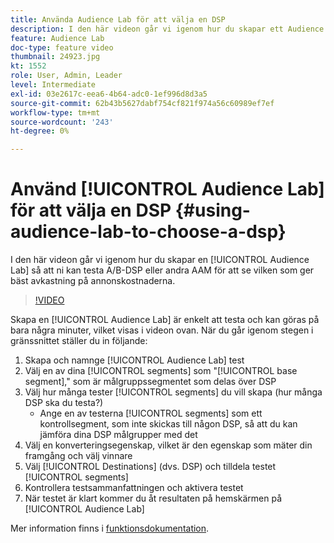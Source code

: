 ```yaml
---
title: Använda Audience Lab för att välja en DSP
description: I den här videon går vi igenom hur du skapar ett Audience Lab-test, så att du kan testa A/B-DSP eller andra AAM för att se vilken som ger bäst avkastning på annonskostnaderna.
feature: Audience Lab
doc-type: feature video
thumbnail: 24923.jpg
kt: 1552
role: User, Admin, Leader
level: Intermediate
exl-id: 03e2617c-eea6-4b64-adc0-1ef996d8d3a5
source-git-commit: 62b43b5627dabf754cf821f974a56c60989ef7ef
workflow-type: tm+mt
source-wordcount: '243'
ht-degree: 0%

---
```


# Använd [!UICONTROL Audience Lab] för att välja en DSP {#using-audience-lab-to-choose-a-dsp}

I den här videon går vi igenom hur du skapar en [!UICONTROL Audience Lab] så att ni kan testa A/B-DSP eller andra AAM för att se vilken som ger bäst avkastning på annonskostnaderna.

>[!VIDEO](https://video.tv.adobe.com/v/24923/?quality=12)

Skapa en [!UICONTROL Audience Lab] är enkelt att testa och kan göras på bara några minuter, vilket visas i videon ovan. När du går igenom stegen i gränssnittet ställer du in följande:

1. Skapa och namnge [!UICONTROL Audience Lab] test
1. Välj en av dina [!UICONTROL segments] som &quot;[!UICONTROL base segment],&quot; som är målgruppssegmentet som delas över DSP
1. Välj hur många tester [!UICONTROL segments] du vill skapa (hur många DSP ska du testa?)
   * Ange en av testerna [!UICONTROL segments] som ett kontrollsegment, som inte skickas till någon DSP, så att du kan jämföra dina DSP målgrupper med det
1. Välj en konverteringsegenskap, vilket är den egenskap som mäter din framgång och välj vinnare
1. Välj [!UICONTROL Destinations] (dvs. DSP) och tilldela testet [!UICONTROL segments]
1. Kontrollera testsammanfattningen och aktivera testet
1. När testet är klart kommer du åt resultaten på hemskärmen på [!UICONTROL Audience Lab]

Mer information finns i [funktionsdokumentation](https://experienceleague.adobe.com/docs/audience-manager/user-guide/features/audience-lab/audience-lab.html).
